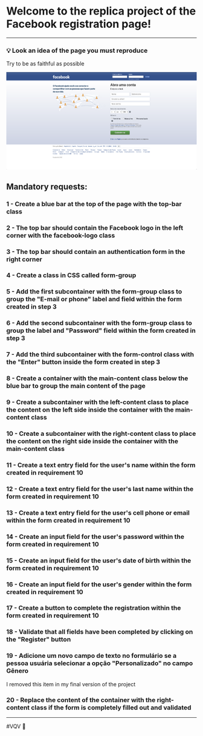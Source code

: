 # Welcome to the replica project of the Facebook registration page!

---

### 💡 Look an idea of the page you must reproduce  

Try to be as faithful as possible  

![Página Facebook](./facebook.png)

## Mandatory requests:

### 1 - Create a blue bar at the top of the page with the top-bar class

### 2 - The top bar should contain the Facebook logo in the left corner with the facebook-logo class

### 3 - The top bar should contain an authentication form in the right corner

### 4 - Create a class in CSS called form-group

### 5 - Add the first subcontainer with the form-group class to group the "E-mail or phone" label and field within the form created in step 3

### 6 - Add the second subcontainer with the form-group class to group the label and "Password" field within the form created in step 3

### 7 - Add the third subcontainer with the form-control class with the "Enter" button inside the form created in step 3

### 8 - Create a container with the main-content class below the blue bar to group the main content of the page

### 9 - Create a subcontainer with the left-content class to place the content on the left side inside the container with the main-content class

### 10 - Create a subcontainer with the right-content class to place the content on the right side inside the container with the main-content class

### 11 - Create a text entry field for the user's name within the form created in requirement 10

### 12 - Create a text entry field for the user's last name within the form created in requirement 10

### 13 - Create a text entry field for the user's cell phone or email within the form created in requirement 10

### 14 - Create an input field for the user's password within the form created in requirement 10

### 15 - Create an input field for the user's date of birth within the form created in requirement 10

### 16 - Create an input field for the user's gender within the form created in requirement 10

### 17 - Create a button to complete the registration within the form created in requirement 10

### 18 - Validate that all fields have been completed by clicking on the "Register" button

### 19 - Adicione um novo campo de texto no formulário se a pessoa usuária selecionar a opção "Personalizado" no campo Gênero  
I removed this item in my final version of the project  

### 20 - Replace the content of the container with the right-content class if the form is completely filled out and validated

---

#VQV 🚀
